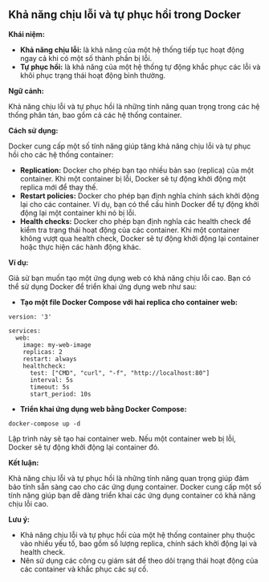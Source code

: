 ## Khả năng chịu lỗi và tự phục hồi trong Docker

**Khái niệm:**

- **Khả năng chịu lỗi:** là khả năng của một hệ thống tiếp tục hoạt động ngay cả khi có một số thành phần bị lỗi.
- **Tự phục hồi:** là khả năng của một hệ thống tự động khắc phục các lỗi và khôi phục trạng thái hoạt động bình thường.

**Ngữ cảnh:**

Khả năng chịu lỗi và tự phục hồi là những tính năng quan trọng trong các hệ thống phân tán, bao gồm cả các hệ thống container.

**Cách sử dụng:**

Docker cung cấp một số tính năng giúp tăng khả năng chịu lỗi và tự phục hồi cho các hệ thống container:

- **Replication:** Docker cho phép bạn tạo nhiều bản sao (replica) của một container. Khi một container bị lỗi, Docker sẽ tự động khởi động một replica mới để thay thế.
- **Restart policies:** Docker cho phép bạn định nghĩa chính sách khởi động lại cho các container. Ví dụ, bạn có thể cấu hình Docker để tự động khởi động lại một container khi nó bị lỗi.
- **Health checks:** Docker cho phép bạn định nghĩa các health check để kiểm tra trạng thái hoạt động của các container. Khi một container không vượt qua health check, Docker sẽ tự động khởi động lại container hoặc thực hiện các hành động khác.

**Ví dụ:**

Giả sử bạn muốn tạo một ứng dụng web có khả năng chịu lỗi cao. Bạn có thể sử dụng Docker để triển khai ứng dụng web như sau:

- **Tạo một file Docker Compose với hai replica cho container web:**

```
version: '3'

services:
  web:
    image: my-web-image
    replicas: 2
    restart: always
    healthcheck:
      test: ["CMD", "curl", "-f", "http://localhost:80"]
      interval: 5s
      timeout: 5s
      start_period: 10s
```

- **Triển khai ứng dụng web bằng Docker Compose:**

```
docker-compose up -d
```

Lập trình này sẽ tạo hai container web. Nếu một container web bị lỗi, Docker sẽ tự động khởi động lại container đó.

**Kết luận:**

Khả năng chịu lỗi và tự phục hồi là những tính năng quan trọng giúp đảm bảo tính sẵn sàng cao cho các ứng dụng container. Docker cung cấp một số tính năng giúp bạn dễ dàng triển khai các ứng dụng container có khả năng chịu lỗi cao.

**Lưu ý:**

- Khả năng chịu lỗi và tự phục hồi của một hệ thống container phụ thuộc vào nhiều yếu tố, bao gồm số lượng replica, chính sách khởi động lại và health check.
- Nên sử dụng các công cụ giám sát để theo dõi trạng thái hoạt động của các container và khắc phục các sự cố.
